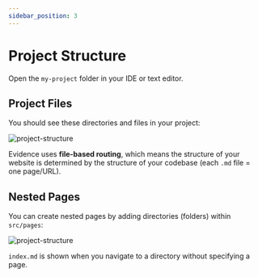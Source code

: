 ```yaml
---
sidebar_position: 3
---
```


# Project Structure
Open the `my-project` folder in your IDE or text editor.

## Project Files
You should see these directories and files in your project:

![project-structure](/img/project-structure-explained.png)

Evidence uses **file-based routing**, which means the structure of your website is determined by the structure of your codebase (each `.md` file = one page/URL).

## Nested Pages
You can create nested pages by adding directories (folders) within `src/pages`:

![project-structure](/img/project-structure-nested.png)

`index.md` is shown when you navigate to a directory without specifying a page.